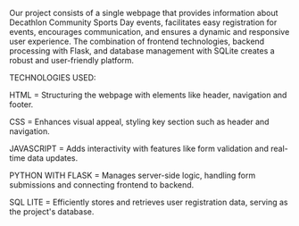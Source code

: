 Our project consists of a single webpage that provides information about Decathlon Community Sports Day events, facilitates easy registration for events, encourages communication, and ensures a dynamic and responsive user experience. The combination of frontend technologies, backend processing with Flask, and database management with SQLite creates a robust and user-friendly platform.​

TECHNOLOGIES USED​: 

HTML = Structuring the webpage with elements like header, navigation and footer.​

CSS = Enhances visual appeal, styling key section such as header and navigation.​

JAVASCRIPT = Adds interactivity with features like form validation and real-time data updates.​

PYTHON WITH FLASK = Manages server-side logic, handling form submissions and connecting frontend to backend.​

SQL LITE = Efficiently stores and retrieves user registration data, serving as the project's database.​

​
